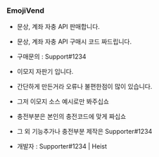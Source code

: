 ### EmojiVend
- 문상, 계좌 자충 API 판매합니다.
- 문상, 계좌 자충 API 구매시 코드 짜드립니다.
- 구매문의 : Support#1234

- 이모지 자판기 입니다.

- 간단하게 만든거라 오류나 불편한점이 많이 있습니다.

- 그저 이모지 소스 예시로만 봐주십쇼

- 충전부분은 본인의 충전코드에 맞게 짜십쇼

- 그 외 기능추가나 충전부분 제작은 Supporter#1234

- 개발자 : Supporter#1234 | Heist
